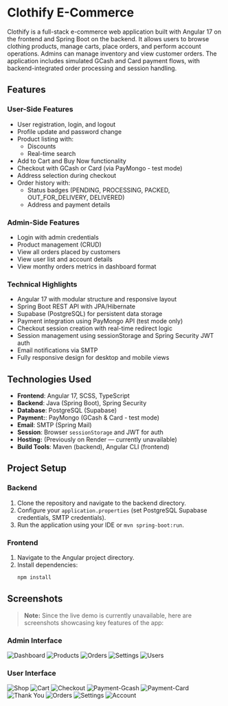 # Clothify E-Commerce

Clothify is a full-stack e-commerce web application built with Angular 17 on the frontend and Spring Boot on the backend. It allows users to browse clothing products, manage carts, place orders, and perform account operations. Admins can manage inventory and view customer orders. The application includes simulated GCash and Card payment flows, with backend-integrated order processing and session handling.

## Features

###  User-Side Features
- User registration, login, and logout
- Profile update and password change
- Product listing with:
  - Discounts
  - Real-time search
- Add to Cart and Buy Now functionality
- Checkout with GCash or Card (via PayMongo - test mode)
- Address selection during checkout
- Order history with:
  - Status badges (PENDING, PROCESSING, PACKED, OUT_FOR_DELIVERY, DELIVERED)
  - Address and payment details

###  Admin-Side Features
- Login with admin credentials
- Product management (CRUD)
- View all orders placed by customers
- View user list and account details
- View monthy orders metrics in dashboard format

###  Technical Highlights
- Angular 17 with modular structure and responsive layout
- Spring Boot REST API with JPA/Hibernate
- Supabase (PostgreSQL) for persistent data storage
- Payment integration using PayMongo API (test mode only)
- Checkout session creation with real-time redirect logic
- Session management using sessionStorage and Spring Security JWT auth
- Email notifications via SMTP
- Fully responsive design for desktop and mobile views

## Technologies Used

- **Frontend**: Angular 17, SCSS, TypeScript
- **Backend**: Java (Spring Boot), Spring Security
- **Database**: PostgreSQL (Supabase)
- **Payment:**: PayMongo (GCash & Card - test mode)
- **Email**: SMTP (Spring Mail)
- **Session**: Browser `sessionStorage` and JWT for auth
- **Hosting:** (Previously on Render — currently unavailable)
- **Build Tools**: Maven (backend), Angular CLI (frontend)

## Project Setup

### Backend
1. Clone the repository and navigate to the backend directory.
2. Configure your `application.properties` (set PostgreSQL Supabase credentials, SMTP credentials).
3. Run the application using your IDE or `mvn spring-boot:run`.

### Frontend
1. Navigate to the Angular project directory.
2. Install dependencies:
   ```bash
   npm install

##  Screenshots

> **Note:** Since the live demo is currently unavailable, here are screenshots showcasing key features of the app:

### Admin Interface
![Dashboard](./screenshots/Admin%20Interface/admin-dashboard.png)
![Products](./screenshots/Admin%20Interface/product-listing.png)
![Orders](./screenshots/Admin%20Interface/orders.png)
![Settings](./screenshots/Admin%20Interface/admin-settings.png)
![Users](./screenshots/Admin%20Interface/users-listing-account.png)

### User Interface
![Shop](./screenshots/User%20Interface/user-shop.png)
![Cart](./screenshots/User%20Interface/user-cart.png)
![Checkout](./screenshots/User%20Interface/user-checkout-preview.png)
![Payment-Gcash](./screenshots/User%20Interface/user-gcash-payment.png)
![Payment-Card](./screenshots/User%20Interface/user-card-payment.png)
![Thank You](./screenshots/User%20Interface/user-thank_you-message.png)
![Orders](./screenshots/User%20Interface/user-orders.png)
![Settings](./screenshots/User%20Interface/user-settings.png)
![Account](./screenshots/User%20Interface/user-account.png)
